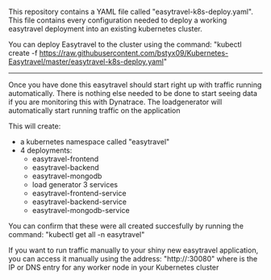 This repository contains a YAML file called "easytravel-k8s-deploy.yaml". This file contains every configuration needed to deploy a working easytravel deployment into an existing kubernetes cluster.

You can deploy Easytravel to the cluster using the command: "kubectl create -f https://raw.githubusercontent.com/bstyx09/Kubernetes-Easytravel/master/easytravel-k8s-deploy.yaml"

-----------------------
Once you have done this easytravel should start right up with traffic running automatically. There is nothing else needed to be done to start seeing data if you are monitoring this with Dynatrace.
The loadgenerator will automatically start running traffic on the application

This will create:
- a kubernetes namespace called "easytravel"
- 4 deployments:
  - easytravel-frontend
  - easytravel-backend
  - easytravel-mongodb
  - load generator
3 services
  - easytravel-frontend-service
  - easytravel-backend-service
  - easytravel-mongodb-service

You can confirm that these were all created succesfully by running the command:
"kubectl get all -n easytravel"

If you want to run traffic manually to your shiny new easytravel application, you can access it manually using the address: "http://<kubernetes-worker-node>:30080" where <kubernetes-worker-node> is the IP or DNS entry for any worker node in your Kubernetes cluster

